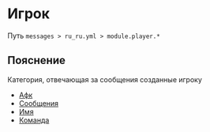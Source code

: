 # Игрок
Путь `messages > ru_ru.yml > module.player.*`

## Пояснение
Категория, отвечающая за сообщения созданные игроку
- [Афк](/ru/messages/ru_ru/module/player/afk/)
- [Сообщения](/ru/messages/ru_ru/module/player/message/)
- [Имя](/ru/messages/ru_ru/module/player/name/)
- [Команда](/ru/messages/ru_ru/module/player/team/)